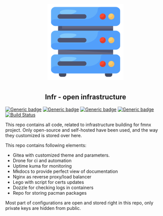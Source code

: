 <p align="center">
<img style="align: center; padding-left: 10px; padding-right: 10px; padding-bottom: 10px;" width="238px" height="238px" src="logo.png" />
</p>

<h2 align="center">Infr - open infrastructure</h2>

[![Generic badge](https://img.shields.io/badge/LICENSE-GPLv3-orange.svg)](https://fmnx.io/infr/fmnx/src/branch/main/LICENSE)
[![Generic badge](https://img.shields.io/badge/FMNX-REPO-006db0.svg)](https://fmnx.io/core/infr)
[![Generic badge](https://img.shields.io/badge/CODEBERG-REPO-45a3fb.svg)](https://codeberg.org/fmnx/infr)
[![Generic badge](https://img.shields.io/badge/GITHUB-REPO-red.svg)](https://github.com/fmnx-io/infr)
[![Build Status](https://ci.fmnx.io/api/badges/core/infr/status.svg)](https://ci.fmnx.io/core/infr)

This repo contains all code, related to infrastructure building for fmnx project. Only open-source and self-hosted have been used, and the way they customized is stored over here.

This repo contains following elements:

- Gitea with customized theme and parameters.
- Drone for ci and automation
- Uptime kuma for monitoring
- Mkdocs to provide perfect view of documentation
- Nginx as reverse proxy/load balancer
- Lego with script for certs updates
- Dozzle for checking logs in containers
- Repo for storing pacman packages

Most part of configurations are open and stored right in this repo, only private keys are hidden from public.
